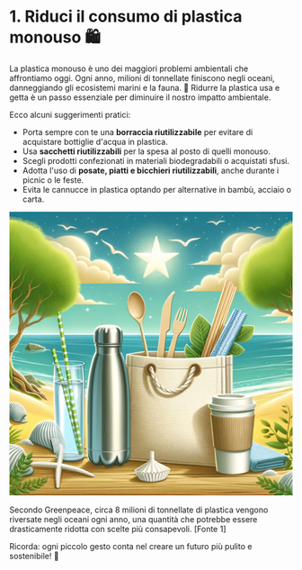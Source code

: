 # 1. Riduci il consumo di plastica monouso 🛍️

La plastica monouso è uno dei maggiori problemi ambientali che affrontiamo oggi. Ogni anno, milioni di tonnellate finiscono negli oceani, danneggiando gli ecosistemi marini e la fauna. 🌊 Ridurre la plastica usa e getta è un passo essenziale per diminuire il nostro impatto ambientale. 

Ecco alcuni suggerimenti pratici:

- Porta sempre con te una **borraccia riutilizzabile** per evitare di acquistare bottiglie d'acqua in plastica.
- Usa **sacchetti riutilizzabili** per la spesa al posto di quelli monouso.
- Scegli prodotti confezionati in materiali biodegradabili o acquistati sfusi.
- Adotta l'uso di **posate, piatti e bicchieri riutilizzabili**, anche durante i picnic o le feste.
- Evita le cannucce in plastica optando per alternative in bambù, acciaio o carta.

![Oggetti riutilizzabili](../images/step%201/oggettiSostenibili.webp)

Secondo Greenpeace, circa 8 milioni di tonnellate di plastica vengono riversate negli oceani ogni anno, una quantità che potrebbe essere drasticamente ridotta con scelte più consapevoli. [Fonte 1]

Ricorda: ogni piccolo gesto conta nel creare un futuro più pulito e sostenibile! 🌱